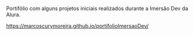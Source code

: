 Portifólio com alguns projetos iniciais realizados durante a Imersão Dev da Alura.

https://marcoscurymoreira.github.io/portifolioImersaoDev/